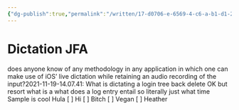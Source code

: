 ```yaml
---
{"dg-publish":true,"permalink":"/written/17-d0706-e-6569-4-c6-a-b1-d1-22355-fb-65933/","dgHomeLink":true,"dgPassFrontmatter":false}
---
```


# Dictation JFA
does anyone know of any methodology in any application in which one can make use of iOS’ live dictation while retaining an audio recording of the input?2021-11-19-14.07.41:
What is dictating a login tree back delete OK but resort what is a what does a log entry entail so literally just what time Sample is cool
Hula
[ ] Hi
[ ] Bitch
[ ] Vegan
[ ] Heather



